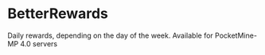# BetterRewards
Daily rewards, depending on the day of the week. Available for PocketMine-MP 4.0 servers
